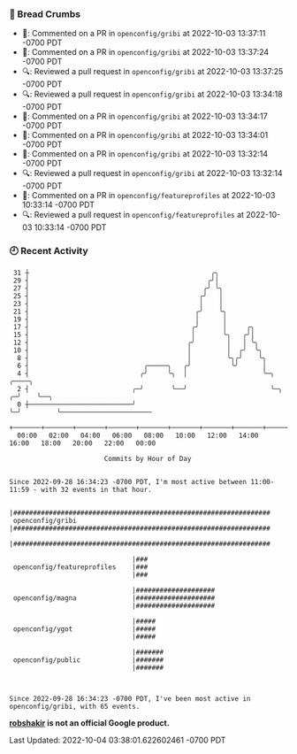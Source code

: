 ### 🍞 Bread Crumbs

 * 💬: Commented on a PR in  `openconfig/gribi` at 2022-10-03 13:37:11 -0700 PDT
 * 💬: Commented on a PR in  `openconfig/gribi` at 2022-10-03 13:37:24 -0700 PDT
 * 🔍: Reviewed a pull request in  `openconfig/gribi` at 2022-10-03 13:37:25 -0700 PDT
 * 🔍: Reviewed a pull request in  `openconfig/gribi` at 2022-10-03 13:34:18 -0700 PDT
 * 💬: Commented on a PR in  `openconfig/gribi` at 2022-10-03 13:34:17 -0700 PDT
 * 💬: Commented on a PR in  `openconfig/gribi` at 2022-10-03 13:34:01 -0700 PDT
 * 💬: Commented on a PR in  `openconfig/gribi` at 2022-10-03 13:32:14 -0700 PDT
 * 🔍: Reviewed a pull request in  `openconfig/gribi` at 2022-10-03 13:32:14 -0700 PDT
 * 💬: Commented on a PR in  `openconfig/featureprofiles` at 2022-10-03 10:33:14 -0700 PDT
 * 🔍: Reviewed a pull request in  `openconfig/featureprofiles` at 2022-10-03 10:33:14 -0700 PDT

### 🕘 Recent Activity
```
 31 ┼                                              ╭╮
 29 ┤                                             ╭╯│
 27 ┤                                            ╭╯ ╰╮
 25 ┤                                           ╭╯   │
 23 ┤                                           │    │
 21 ┤                                          ╭╯    ╰╮
 19 ┤                                          │      │
 17 ┤                                         ╭╯      │     ╭╮
 15 ┤                                         │       ╰╮   ╭╯│
 12 ┤                                        ╭╯        │   │ ╰╮
 10 ┤                                        │         │  ╭╯  ╰╮
  8 ┤                                        │         ╰╮╭╯    ╰╮
  6 ┤                             ╭─────╮   ╭╯          ╰╯      │
  4 ┤                            ╭╯     ╰╮  │                   ╰─╮     ╭────╮
  2 ┤                          ╭─╯       ╰──╯                     ╰─╮ ╭─╯    ╰──╮
  0 ┼──────────────────────────╯                                    ╰─╯         ╰───────────────────────
    +───────+───────+───────+───────+───────+───────+───────+───────+───────+───────+───────+───────+────
  00:00   02:00   04:00   06:00   08:00   10:00   12:00   14:00   16:00   18:00   20:00   22:00   00:00   

						Commits by Hour of Day


Since 2022-09-28 16:34:23 -0700 PDT, I'm most active between 11:00-11:59 - with 32 events in that hour.

```



```
                               |#################################################################
 openconfig/gribi              |#################################################################
                               |#################################################################

                               |###
 openconfig/featureprofiles    |###
                               |###

                               |####################
 openconfig/magna              |####################
                               |####################

                               |#####
 openconfig/ygot               |#####
                               |#####

                               |#######
 openconfig/public             |#######
                               |#######



Since 2022-09-28 16:34:23 -0700 PDT, I've been most active in openconfig/gribi, with 65 events.

```
**[robshakir](mailto:robjs@google.com) is not an official Google product.**  


Last Updated: 2022-10-04 03:38:01.622602461 -0700 PDT
